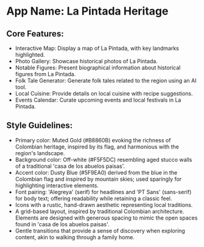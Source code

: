 # **App Name**: La Pintada Heritage

## Core Features:

- Interactive Map: Display a map of La Pintada, with key landmarks highlighted.
- Photo Gallery: Showcase historical photos of La Pintada.
- Notable Figures: Present biographical information about historical figures from La Pintada.
- Folk Tale Generator: Generate folk tales related to the region using an AI tool.
- Local Cuisine: Provide details on local cuisine with recipe suggestions.
- Events Calendar: Curate upcoming events and local festivals in La Pintada.

## Style Guidelines:

- Primary color: Muted Gold (#B8860B) evoking the richness of Colombian heritage, inspired by its flag, and harmonious with the region's landscape.
- Background color: Off-white (#F5F5DC) resembling aged stucco walls of a traditional 'casa de los abuelos paisas'.
- Accent color: Dusty Blue (#5F9EA0) derived from the blue in the Colombian flag and inspired by mountain skies; used sparingly for highlighting interactive elements.
- Font pairing: 'Alegreya' (serif) for headlines and 'PT Sans' (sans-serif) for body text; offering readability while retaining a classic feel.
- Icons with a rustic, hand-drawn aesthetic representing local traditions.
- A grid-based layout, inspired by traditional Colombian architecture. Elements are designed with generous spacing to mimic the open spaces found in 'casa de los abuelos paisas'.
- Gentle transitions that provide a sense of discovery when exploring content, akin to walking through a family home.
